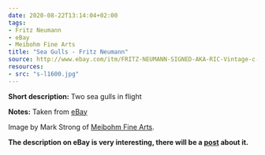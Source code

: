```yaml
---
date: 2020-08-22T13:14:04+02:00
tags:
- Fritz Neumann
- eBay
- Meibohm Fine Arts
title: "Sea Gulls - Fritz Neumann"
source: http://www.ebay.com/itm/FRITZ-NEUMANN-SIGNED-AKA-RIC-Vintage-c-1960s-Etching-TWO-GULLS-FLIGHT-/133483534356?hash=item1f143d1814
resources:
- src: "s-l1600.jpg"
---
```


**Short description:** Two sea gulls in flight

**Notes:** Taken from [eBay](http://www.ebay.com/itm/FRITZ-NEUMANN-SIGNED-AKA-RIC-Vintage-c-1960s-Etching-TWO-GULLS-FLIGHT-/133483534356?hash=item1f143d1814)

Image by Mark Strong of [Meibohm Fine Arts](http://meibohmfinearts.com/).

**The description on eBay is very interesting, there will be a [post](/post/mystery-solved) about it.**

